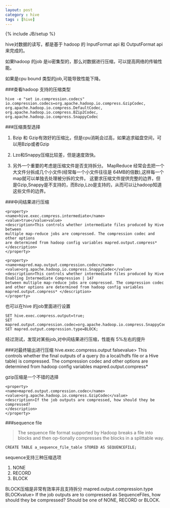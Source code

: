 ```yaml
---
layout: post
category : hive 
tags : [hive]
---
```

{% include JB/setup %}

hive对数据的读写，都是基于 hadoop 的 InputFormat api 和 OutputFormat api来完成的。

如果hadoop 的job 是io密集型的，那么对数据进行压缩，可以提高网络的传输性能。

如果是cpu bound 类型的job,可能导致性能下降。

###查看hadoop 支持的压缩类型

    hive -e "set io.compression.codecs"
    io.compression.codecs=org.apache.hadoop.io.compress.GzipCodec,
    org.apache.hadoop.io.compress.DefaultCodec,
    org.apache.hadoop.io.compress.BZip2Codec,
    org.apache.hadoop.io.compress.SnappyCodec

###压缩类型选择

1. Bzip 和 Gzip有效好的压缩比，但是cpu消耗会过高，如果追求磁盘空间，可以用Bzip或者Gzip

2. Lzo和Snappy压缩比较差，但是速度效快。

3. 另外一个重要的考虑是压缩文件是否支持拆分。
    MapReduce 经常会去把一个大文件分拆成几个小文件(经常每一个小文件往往是 64MB的倍数),这样每一个map就可以单独去处理被分拆的文件。
    这要求压缩文件提供完整的边界，但是Gzip,Snappy是不支持的，而Bzip,Lzo是支持的，从而可以让hadoop知道这些文件的边界。

###中间结果进行压缩    

    <property>
    <name>hive.exec.compress.intermediate</name>
    <value>true</value>value>
    <description>This controls whether intermediate files produced by Hive between
    multiple map-reduce jobs are compressed. The compression codec and other options
    are determined from hadoop config variables mapred.output.compress* </description>
    </property>

    <property>
    <name>mapred.map.output.compression.codec</name>
    <value>org.apache.hadoop.io.compress.SnappyCodec</value>
    <description>This controls whether intermediate files produced by Hive
    Enabling Intermediate Compression | 147
    between multiple map-reduce jobs are compressed. The compression codec
    and other options are determined from hadoop config variables
    mapred.output.compress* </description>
    </property>

也可以在hive 的job里面进行设置

    SET hive.exec.compress.output=true;
    SET mapred.output.compression.codec=org.apache.hadoop.io.compress.SnappyCodec;
    SET mapred.output.compression.type=BLOCK;

经过测试，发现对某些job,对中间结果进行压缩，性能有 5%左右的提升

###对最终输出进行压缩
    <property>
    <name>hive.exec.compress.output</name>
    <value>false</value>value>
    <description>This controls whether the final outputs of a query
    (to a local/hdfs file or a Hive table) is compressed. The compression
    codec and other options are determined from hadoop config variables
    mapred.output.compress* </description>
    </property>
    
gzip压缩是一个不错的选择

    <property>
    <name>mapred.output.compression.codec</name>
    <value>org.apache.hadoop.io.compress.GzipCodec</value>
    <description>If the job outputs are compressed, how should they be compressed?
    </description>
    </property>

###sequence file

>The sequence file format supported by Hadoop breaks a file into blocks and then op-tionally compresses the blocks in a splittable way.

    CREATE TABLE a_sequence_file_table STORED AS SEQUENCEFILE;

sequence支持三种压缩选项
1. NONE
2. RECORD
3. BLOCK

BLOCK压缩是非常有效率并且支持拆分
    <property>
    <name>mapred.output.compression.type</name>
    <value>BLOCK</value>value>
    <description>If the job outputs are to compressed as SequenceFiles,
    how should they be compressed? Should be one of NONE, RECORD or BLOCK.
    </description>
    </property>


